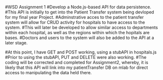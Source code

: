 #WSD Assignment 1
#Develop a Node.js-based API for data persistence.
#This API is initially to get into the Patient Transfer system being devloped for my final year Project.
#Adminstrative acces to the patient transfer system will allow for CRUD activity for hospitals to have access to the system.
#This will later be developed to allow similar access to departments within each hospital, as well as the regions within which the hopitals are bases.
#Doctors and users to the system will also be added to the API at a later stage.

#At this point, I have GET and POST working, using a stubAPI in hospitals.js
#Prior to using the stubAPI, PUT and DELETE were also working.
#The coding will be corrected and completed for Assignment2, whereby, it is likely that this API will link into my patientTransfer DB on mlab for direct access to manipulating the data held there.